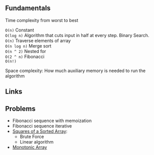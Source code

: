 ## Fundamentals

Time complexity from worst to best  

`O(n)` Constant  
`O(log n)` Algorithm that cuts input in half at every step. Binary Search.     
`O(n)` Traverse elements of array  
`O(n log n)` Merge sort  
`O(n ^ 2)` Nested for  
`O(2 ^ n)` Fibonacci  
`O(n!)`  

Space complexity: How much auxiliary memory is needed to run the algorithm  

## Links


## Problems

- Fibonacci sequence with memoization
- Fibonacci sequence iterative
- [Squares of a Sorted Array](https://leetcode.com/problems/squares-of-a-sorted-array/description/):
    - Brute Force
    - Linear algorithm
- [Monotonic Array](https://leetcode.com/problems/monotonic-array/description/)